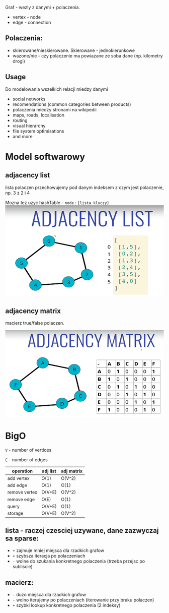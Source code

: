 Graf - wezly z danymi + polaczenia. 

* vertex - node
* edge - connection

## Polaczenia:
* skierowane/nieskierowane. Skierowane - jednokierunkowe
* wazone/nie - czy polaczenie ma powiazane ze soba dane (np. kilometry drogi)

## Usage
Do modelowania wszelkich relacji miedzy danymi
* social networks
* recomendations (common categories between products)
* polaczenia miedzy stronami na wikipedii
* maps, roads, localisation
* routing
* visual hierarchy
* file system optimisations
* and more

# Model softwarowy

## adjacency list
lista polaczen przechowujemy pod danym indeksem z czym jest polaczenie, np. 3 z 2 i 4

Mozna tez uzyc hashTable - `node` : `[lista kluczy]`
![](adjacencyList.png)

## adjacency matrix
macierz true/false polaczen.


![](adjacencyMatrix.png)

# BigO

`V` - number of vertices

`E` - number of edges

| operation      | adj list   | adj matrix |
|----------------|------------|------------|
| add vertex     | O(1)       |   O(V^2)   |
| add edge       |  O(1)      |    O(1)    |
| remove vertex  | O(V+E)     |  O(V^2)    |
| remove edge    |  O(E)      |     O(1)   |
| query          |  O(V+E)    |    O(1)    |
| storage        |  O(V+E)    |    O(V^2)  |

## lista - raczej czesciej uzywane, dane zazwyczaj sa sparse:
* `+` zajmuje mniej miejsca dla rzadkich grafow
* `+` szybsza iteracja po polaczeniach
* `-` wolne do szukania konkretnego polaczenia (trzeba przejsc po subliscie)

## macierz:
* `-` duzo miejsca dla rzadkich grafow
* `-` wolno iterujemy po polaczeniach (iterowanie przy braku polaczen)
* `+` szybki lookup konkretnego polaczenia (2 indeksy)